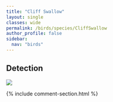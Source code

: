```yaml
---
title: "Cliff Swallow"
layout: single
classes: wide
permalink: /birds/species/CliffSwallow
author_profile: false
sidebar:
  nav: "birds"
---
```


<h2>Detection</h2>

<a href="https://beallen.github.io/DevelopmentWebsite/assets/images/birds/CliffSwallow/det.jpg">
<img src="https://beallen.github.io/DevelopmentWebsite/assets/images/birds/CliffSwallow/det.jpg">
</a>

{% include comment-section.html %}
